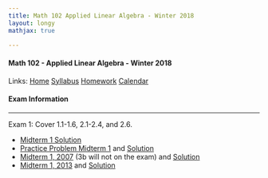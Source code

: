 ```yaml
---
title: Math 102 Applied Linear Algebra - Winter 2018  
layout: longy
mathjax: true  

---
```

#### Math 102 - Applied Linear Algebra - Winter 2018  
  Links: [Home][math102Home]    [Syllabus][math102Syl]    [Homework][math102HW]    [Calendar][math102Cal]
    
   [math102Home]:http://thanghuynh.org/teaching/math102_w18.html
   [math102Syl]:http://thanghuynh.org/teaching/math102_syllabus.html
   [math102HW]:http://thanghuynh.org/teaching/math102_hw.html  
   [math102Cal]:http://thanghuynh.org/teaching/math102_calendar.html


#### Exam Information
---  

Exam 1: Cover 1.1-1.6, 2.1-2.4, and 2.6.
  * [Midterm 1 Solution][mid12018]
  * [Practice Problem Midterm 1][pracmid1] and [Solution][pracmid1Sol]
  * [Midterm 1, 2007][mid12007] (3b will not on the exam) and [Solution][mid12007Sol]
  * [Midterm 1, 2013][mid12013] and [Solution][mid12013Sol]


  [mid12018]:http://thanghuynh.org/teaching/Math102_Midterm1_Solution.pdf
  [mid12013Sol]:http://thanghuynh.org/teaching/Math102_Midterm1_2013_Solution.pdf
  [mid12013]:http://thanghuynh.org/teaching/Math102_Midterm1_2013.pdf
  [mid12007Sol]:http://thanghuynh.org/teaching/Math102_Midterm1_2007_Solution.pdf
  [mid12007]:http://thanghuynh.org/teaching/Math102_Midterm1_2007.pdf
  [pracmid1Sol]:http://thanghuynh.org/teaching/Math102_Practice_Miterm1_Solution.pdf
  [pracmid1]:http://thanghuynh.org/teaching/Math102_Practice_Miterm1.pdf
